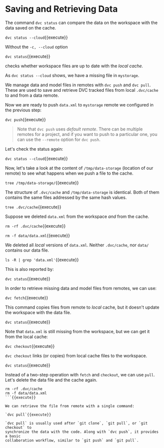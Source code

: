 # Saving and Retrieving Data

The command `dvc status` can compare the data on the workspace with the data saved
on the cache. 

`dvc status --cloud`{{execute}}

Without the `-c, --cloud` option 

`dvc status`{{execute}}

checks whether workspace files are up to date with the _local cache._

As `dvc status --cloud` shows, we have a missing file in `mystorage`.  

We manage
data and model files in remotes with `dvc push` and `dvc pull`. These are used
to save and retrieve DVC tracked files from local `.dvc/cache` to and from a
data remote. 

Now we are ready to push `data.xml` to `mystorage` remote we configured in the
previous step: 

`dvc push`{{execute}}

> Note that `dvc push` uses _default remote_. There can be multiple remotes for
> a project, and if you want to push to a particular one, you can use the `--remote`
> option for `dvc push`. 

Let's check the status again: 

`dvc status --cloud`{{execute}}

Now, let's take a look at the content of `/tmp/data-storage` (location of our
remote) to see what happens when we push a file to the cache.

`tree /tmp/data-storage/`{{execute}}

The structure of `.dvc/cache` and `/tmp/data-storage` is identical. Both of them
contains the same files addressed by the same hash values.

`tree .dvc/cache`{{execute}}

Suppose we deleted `data.xml` from the workspace _and_ from the cache.

`rm -rf .dvc/cache`{{execute}}

`rm -f data/data.xml`{{execute}}

We deleted all _local_ versions of `data.xml`. Neither `.dvc/cache`, nor `data/`
contains our data file. 

`ls -R | grep 'data.xml'`{{execute}}

This is also reported by:

`dvc status`{{execute}}

In order to retrieve missing data and model files from remotes, we can use:

`dvc fetch`{{execute}}

This command copies files from remote to _local_ cache, but it doesn't update
the workspace with the data file.

`dvc status`{{execute}}

Note that `data.xml` is still missing from the workspace, but we can get it
from the local cache:

`dvc checkout`{{execute}}

`dvc checkout` links (or copies) from local cache files to the workspace.

`dvc status`{{execute}}

Instead of a two-step operation with `fetch` and `checkout`, we can use `pull`. Let's delete the data file and the cache again.

```
rm -rf .dvc/cache 
rm -f data/data.xml
```{{execute}}

We can retrieve the file from remote with a single command: 

`dvc pull`{{execute}}

`dvc pull` is usually used after `git clone`, `git pull`, or `git checkout` to
synchronize the data with the code. Along with `dvc push`, it provides a basic
collaboration workflow, similar to `git push` and `git pull`.
